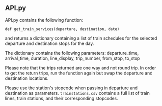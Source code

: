API.py
----------

API.py contains the following function:

```def get_train_services(departure, destination, date)```

and returns a dictionary containing a list of train schedules for the selected departure and destination stops for the day. 

The dictionary contains the following parameters: departure_time, arrival_time, duration, line_display, trip_number, from_stop, to_stop

Please note that the trips returned are one way and not round trip. In order to get the return trips, run the function again but swap the departure and destination locations. 

Please use the station's stopcode when passing in departure and destination as parameters. ```trainstations.csv``` contains a full list of train lines, train stations, and their corresponding stopcodes. 
